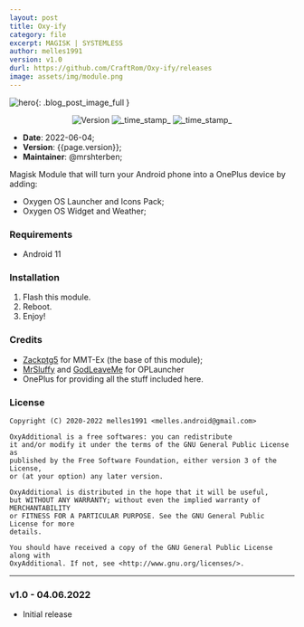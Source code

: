 ```yaml
---
layout: post
title: Oxy-ify
category: file
excerpt: MAGISK | SYSTEMLESS
author: melles1991
version: v1.0
durl: https://github.com/CraftRom/Oxy-ify/releases
image: assets/img/module.png
---
```


![hero]({{site.url}}/{{page.image}}){: .blog_post_image_full }

<div align="center">
  <!-- Version -->
    <img src="https://img.shields.io/badge/Version-{{page.version}}-blue.svg?longCache=true&style=popout-square"
      alt="Version" />
  <!-- Min Magisk -->
    <img src="https://img.shields.io/badge/MinMagisk-21.4-red.svg?longCache=true&style=flat-square"
      alt="_time_stamp_" />
	<img src="https://img.shields.io/github/license/craftrom/MAGISK-OxyAdditional?longCache=true&style=flat-square"
      alt="_time_stamp_" /></div>
	  
* **Date**: 2022-06-04;
* **Version**: {{page.version}};
* **Maintainer**: @mrshterben;


Magisk Module that will turn your Android phone into a OnePlus device by adding:
- Oxygen OS Launcher and Icons Pack;
- Oxygen OS Widget and Weather;

### Requirements
- Android 11

### Installation
1. Flash this module.
2. Reboot.
3. Enjoy!

### Credits
- [Zackptg5](https://github.com/Zackptg5) for MMT-Ex (the base of this module);
- [MrSluffy](https://github.com/MrSluffy) and [GodLeaveMe](https://github.com/GodLeaveMe) for OPLauncher
- OnePlus for providing all the stuff included here.

### License

    Copyright (C) 2020-2022 melles1991 <melles.android@gmail.com>

    OxyAdditional is a free softwares: you can redistribute
    it and/or modify it under the terms of the GNU General Public License as
    published by the Free Software Foundation, either version 3 of the License,
    or (at your option) any later version.

    OxyAdditional is distributed in the hope that it will be useful,
    but WITHOUT ANY WARRANTY; without even the implied warranty of MERCHANTABILITY
    or FITNESS FOR A PARTICULAR PURPOSE. See the GNU General Public License for more
    details.

    You should have received a copy of the GNU General Public License along with
    OxyAdditional. If not, see <http://www.gnu.org/licenses/>.
***** ***** ***** ***** ***** ***** ***** ***** ***** ***** *****
### v1.0 - 04.06.2022
* Initial release
